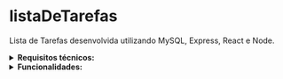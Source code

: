 # listaDeTarefas
<!-- Desafio Técnico, do nosso processo seletivo para a Vaga de Pessoa Desenvolvedora Jr na Ebytr -->
Lista de Tarefas desenvolvida utilizando MySQL, Express, React e Node.

<!-- <details>
  <summary><strong>Considerações sobre o desafio</strong></summary>

  - O prazo para a entrega da solução vai do recebimento do desafio até o dia 05/07 ás 12h00.
  - Todas as informações que você precisa saber estão endereçadas no desafio.
  - Sobre a entrega:
     - O código deve ser mantido na sua conta pessoal do GitHub, portanto crie um novo repositório público com o nome a sua escolha;
     - Mantenha a última versão do código na branch principal (main);
     - Ao finalizar o desenvolvimento, preencha este formulário, com algumas informações sobre a sua entrega, incluindo o link do seu repositório. Certifique se que o repositório está público e é acessível por qualquer pessoa!

<br />
</details> -->

<!-- <details>
  <summary><strong>O Desafio</strong></summary>

  Contexto: <br />
A empresa Ebytr está passando por problemas de produtividade/controle porque as pessoas colaboradoras vêm tendo dificuldade na organização de suas tarefas individuais. Por esse motivo, a diretora de produto Carolina Bigonha decidiu implantar uma nova forma de organizar as tarefas.
Você foi a pessoa contratada para desenvolver um sistema capaz de auxiliar as pessoas colaboradoras a se organizar e ter mais produtividade.
Na Ebytr o time de desenvolvimento utiliza a Stack MySQL, Express, React e Node para criar suas aplicações. Foi combinado com a Ebytr que você utilizará essa mesma Stack para resolver o problema de organização e produtividade da empresa.

<br />
</details> -->


<details>
  <summary><strong>Requisitos técnicos:</strong></summary>
  
  1. Front-End em React;
  2. Back-End em NodeJS, com MySQL; 
  3. Arquitetura em camadas.


<br />
</details>

<details>
  <summary><strong>Funcionalidades:</strong></summary>
  
  1. Visualizar a lista de tarefas;
  2. Esta lista deve ser ordenável
      1. por ordem alfabética
      2. data de criação
      3. por status;
  3. Inserir uma nova tarefa na lista;
  4. Remover uma tarefa da lista;
  5. Atualizar uma tarefa da lista;
  6. A tarefa deve possuir um status editável: pendente, em andamento ou pronto;

<br />
</details>

<!-- <details>
  <summary><strong>Critérios de avaliação</strong></summary>
Nosso time irá avaliar a sua entrega olhando, principalmente, para os itens abaixo:
1. Atendimento aos requisitos técnicos e funcionais;
2. Seu projeto deve rodar sem erros;
3. Entendimento dos conceitos das camadas adotadas;
4. Código e componentes reutilizados;
5. Habilidade em escrever testes (mínimo 30% de cobertura);
6. Boa legibilidade do código;
7. Separação do front e backend;
8. Mensagens de commits bem descritas e commits com um escopo nítido;
9. Referências de códigos de terceiros;
10. Instruções nítidas no README do projeto para setup e execução da aplicação e dos testes.

<br />
</details> -->

<!-- <details>
  <summary><strong>Dicas importantes!</strong></summary>
1. Ter uma boa cobertura de testes Front e Back;
2. Aplicar boas práticas de escrita de código;
3. Documentação do projeto (README), que inclua:
    1. Passo a passo para instalar e executar o projeto. Incluindo instruções especiais para instalar dependências e/ou bancos de dados, se houver;
    2. Endereço da aplicação no Heroku, se houver (ou outro serviço de deployment);
4. Ter um linter configurado;
5. O projeto deverá ser entregue via repositório pessoal no GitHub (utilize boas práticas de criação/nomeação de branches, além de mensagens de commits bem descritas e commits com um escopo nítido).
<br />
</details> -->
